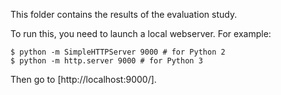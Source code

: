 This folder contains the results of the evaluation study.

To run this, you need to launch a local webserver. For example:

```shell
$ python -m SimpleHTTPServer 9000 # for Python 2
$ python -m http.server 9000 # for Python 3
```

Then go to [http://localhost:9000/].